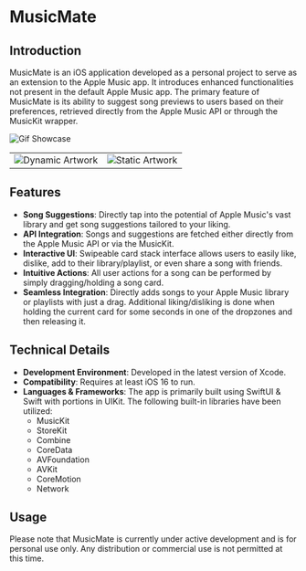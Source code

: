# MusicMate

## Introduction

MusicMate is an iOS application developed as a personal project to serve as an extension to the Apple Music app. It introduces enhanced functionalities not present in the default Apple Music app. The primary feature of MusicMate is its ability to suggest song previews to users based on their preferences, retrieved directly from the Apple Music API or through the MusicKit wrapper.

<img src="screenshots/swipe.gif" alt="Gif Showcase"/>

<table>
  <tr>
    <td>
        <img src="screenshots/dynamic_artwork.PNG" alt="Dynamic Artwork"/>
    </td>
    <td>
        <img src="screenshots/static_artwork.PNG" alt="Static Artwork"/>
    </td>
  </tr>
</table>

## Features

- **Song Suggestions**: Directly tap into the potential of Apple Music's vast library and get song suggestions tailored to your liking.
- **API Integration**: Songs and suggestions are fetched either directly from the Apple Music API or via the MusicKit.
- **Interactive UI**: Swipeable card stack interface allows users to easily like, dislike, add to their library/playlist, or even share a song with friends.
- **Intuitive Actions**: All user actions for a song can be performed by simply dragging/holding a song card.
- **Seamless Integration**: Directly adds songs to your Apple Music library or playlists with just a drag. Additional liking/disliking is done when holding the current card for some seconds in one of the dropzones and then releasing it.

## Technical Details

- **Development Environment**: Developed in the latest version of Xcode.
- **Compatibility**: Requires at least iOS 16 to run.
- **Languages & Frameworks**: The app is primarily built using SwiftUI & Swift with portions in UIKit. The following built-in libraries have been utilized:
  - MusicKit
  - StoreKit
  - Combine
  - CoreData
  - AVFoundation
  - AVKit
  - CoreMotion
  - Network
  
## Usage

Please note that MusicMate is currently under active development and is for personal use only. Any distribution or commercial use is not permitted at this time.
